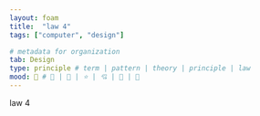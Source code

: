 ```yaml
---
layout: foam
title:  "law 4"
tags: ["computer", "design"]

# metadata for organization
tab: Design
type: principle # term | pattern | theory | principle | law
mood: 🍕 # 🌵 | 🍕 | ⭐ | 💘 | 🧀 | 🐸
---
```


law 4